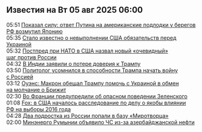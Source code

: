 <h2>Известия на Вт 05 авг 2025 06:00</h2><!--2025-08-05 05:51:21-->
<div class="rssn">
  <div><span class="smaller gray hspace">05:51</span> <a class="nodecor" href="https://news.rambler.ru/world/55091019-pokazal-silu-otvet-putina-na-amerikanskie-podlodki-u-beregov-rf-vozmutil-yaponiyu/">Показал силу: ответ Путина на американские подлодки у берегов РФ возмутил Японию</a></div>
</div>
<div class="rssn">
  <div><span class="smaller gray hspace">05:35</span> <a class="nodecor" href="https://news.rambler.ru/world/55090900-stalo-izvestno-o-nevypolnenii-ssha-obyazatelstv-pered-ukrainoy/">Стало известно о невыполнении США обязательств перед Украиной</a></div>
</div>
<div class="rssn">
  <div><span class="smaller gray hspace">05:32</span> <a class="nodecor" href="https://news.rambler.ru/world/55090995-postpred-pri-nato-v-ssha-nazval-novyy-ochevidnyy-shag-protiv-rossii/">Постпред при НАТО в США назвал новый «очевидный» шаг против России</a></div>
</div>
<div class="rssn">
  <div><span class="smaller gray hspace">04:32</span> <a class="nodecor" href="https://news.rambler.ru/world/55090785-v-indii-zayavili-o-potere-doveriya-k-trampu/">В Индии заявили о потере доверия к Трампу</a></div>
</div>
<div class="rssn">
  <div><span class="smaller gray hspace">03:50</span> <a class="nodecor" href="https://news.rambler.ru/world/55090878-politolog-usomnilsya-v-sposobnosti-trampa-nachat-voynu-s-rossiey/">Политолог усомнился в способности Трампа начать войну с Россией</a></div>
</div>
<div class="rssn">
  <div><span class="smaller gray hspace">03:12</span> <a class="nodecor" href="https://news.rambler.ru/world/55090844-ouens-makron-obeschal-trampu-pomoch-s-ukrainoy-v-obmen-na-molchanie-o-brizhit/">Оуэнс: Макрон обещал Трампу помочь с Украиной в обмен на молчание о Брижит</a></div>
</div>
<div class="rssn">
  <div><span class="smaller gray hspace">02:30</span> <a class="nodecor" href="https://news.rambler.ru/world/55083337-vo-frantsii-predupredili-ob-opasnom-povedenii-zelenskogo/">Во Франции предупредили об опасном поведении Зеленского</a></div>
</div>
<div class="rssn">
  <div><span class="smaller gray hspace">01:08</span> <a class="nodecor" href="https://news.rambler.ru/world/55090705-fox-v-ssha-nachalos-rassledovanie-po-delu-o-yakoby-vliyanii-rf-na-vybory-2016-goda/">Fox: в США началось расследование по делу о якобы влиянии РФ на выборы 2016 года</a></div>
</div>
<div class="rssn">
  <div><span class="smaller gray hspace">04:28</span> <a class="nodecor" href="https://news.rambler.ru/world/55090907-dva-podrostka-iz-rossii-popali-v-bazu-mirotvortsa/">Два подростка из России попали в базу «Миротворца»</a></div>
</div>
<div class="rssn">
  <div><span class="smaller gray hspace">02:00</span> <a class="nodecor" href="https://news.rambler.ru/world/55090712-minenergo-rumynii-obyavilo-chs-iz-za-azerbaydzhanskoy-nefti/">Минэнерго Румынии объявило ЧС из-за азербайджанской нефти</a></div>
</div>